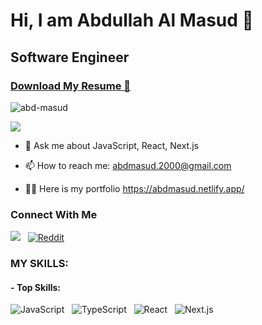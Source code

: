 # Hi, I am Abdullah Al Masud 👋

## Software Engineer

### [Download My Resume 📖](https://drive.google.com/file/d/1jgFI8bdqp1ZYne1g3vqVB2VA2uLsVZMQ/view?usp=sharing)

<p align="left"> <img src="https://komarev.com/ghpvc/?username=abd-masud&label=Profile%20views&color=0e75b6&style=flat" alt="abd-masud" /> </p>

<p><img src="https://github-profile-trophy.vercel.app/?username=abd-masud&theme=onedark"></p>

-   💬 Ask me about JavaScript, React, Next.js

-   📫 How to reach me: abdmasud.2000@gmail.com

-   👨‍💻 Here is my portfolio https://abdmasud.netlify.app/

### Connect With Me

[![](https://img.shields.io/badge/Linkedin-0a66c2?style=for-the-badge&logo=linkedin&logoColor=white)](https://www.linkedin.com/in/abdmasud2000/) &nbsp;
[![Reddit](https://img.shields.io/badge/Reddit-%23FF4500.svg?style=for-the-badge&logo=Reddit&logoColor=white)](https://www.reddit.com/user/atrix0023)

### MY SKILLS:

#### - **Top Skills:**

![JavaScript](https://img.shields.io/badge/Javascript-%23323330?style=for-the-badge&logo=javascript&logoColor=23F7DF1E) &nbsp;
![TypeScript](https://img.shields.io/badge/Typescript-F1F1F1?style=for-the-badge&logo=typescript&logoColor=2F74C0) &nbsp;
![React](https://img.shields.io/badge/React-323330?style=for-the-badge&logo=react&logoColor=61DAFB) &nbsp;
![Next.js](https://img.shields.io/badge/Next.js-F1F1F1?style=for-the-badge&logo=next.js&logoColor=000000) &nbsp;
